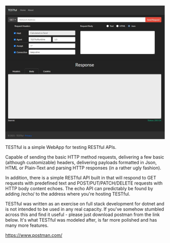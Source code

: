 ![alt text](https://github.com/pcmarks-source/testful/blob/master/TESTful.jpg?raw=true)

TESTful is a simple WebApp for testing RESTful APIs.

Capable of sending the basic HTTP method requests, delivering a few basic (although customizable) headers, delivering payloads formatted in Json, HTML or Plain-Text and parsing HTTP responses (in a rather ugly fashion).

In addition, there is a simple RESTful API built in that will respond to GET requests with predefined text and POST/PUT/PATCH/DELETE requests with HTTP body content echoes. The echo API can predictably be found by adding /echo/ to the address where you're hosting TESTful.

TESTful was written as an exercise on full stack development for dotnet and is not intended to be used in any real capacity. If you've somehow stumbled across this and find it useful - please just download postman from the link below. It's what TESTful was modeled after, is far more polished and has many more features.

https://www.postman.com/
